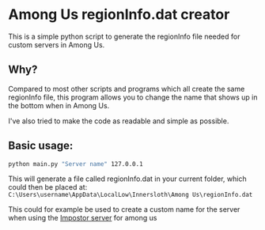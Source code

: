 # Among Us regionInfo.dat creator

This is a simple python script to generate the regionInfo file needed for custom servers in Among Us.

## Why?

Compared to most other scripts and programs which all create the same regionInfo file, this program allows you to change the name that shows up in the bottom when in Among Us.

I've also tried to make the code as readable and simple as possible.

## Basic usage:

```sh
python main.py "Server name" 127.0.0.1
```

This will generate a file called regionInfo.dat in your current folder, which could then be placed at:
`C:\Users\username\AppData\LocalLow\Innersloth\Among Us\regionInfo.dat`

This could for example be used to create a custom name for the server when using the [Impostor server](https://github.com/AeonLucid/Impostor) for among us
